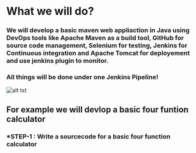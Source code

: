 # What we will do?

### We will develop a basic maven web appliaction in Java using DevOps tools like Apache Maven as a build tool, GitHub for source code management, Selenium for testing, Jenkins for Continuous integration and Apache Tomcat for deployement and use jenkins plugin to monitor.

### All things will be done under one Jenkins Pipeline!


![alt txt](https://github.com/sumyak/CI-CD-Pipeline/blob/master/SS/Screenshot%20(365).png?raw=true)

## For example we will devlop a basic four funtion calculator

### *STEP-1 : Write a sourcecode for a basic four function calculator
